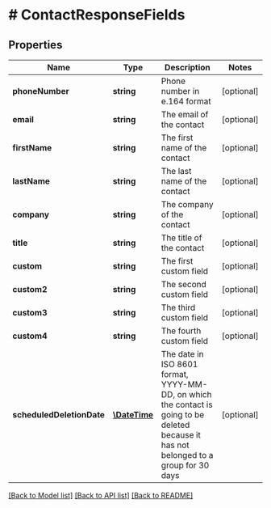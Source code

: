 # # ContactResponseFields

## Properties

Name | Type | Description | Notes
------------ | ------------- | ------------- | -------------
**phoneNumber** | **string** | Phone number in e.164 format | [optional] 
**email** | **string** | The email of the contact | [optional] 
**firstName** | **string** | The first name of the contact | [optional] 
**lastName** | **string** | The last name of the contact | [optional] 
**company** | **string** | The company of the contact | [optional] 
**title** | **string** | The title of the contact | [optional] 
**custom** | **string** | The first custom field | [optional] 
**custom2** | **string** | The second custom field | [optional] 
**custom3** | **string** | The third custom field | [optional] 
**custom4** | **string** | The fourth custom field | [optional] 
**scheduledDeletionDate** | [**\DateTime**](\DateTime.md) | The date in ISO 8601 format, YYYY-MM-DD,  on which the contact is going to be deleted  because it has not belonged to a group for 30 days | [optional] 

[[Back to Model list]](../../README.md#documentation-for-models) [[Back to API list]](../../README.md#documentation-for-api-endpoints) [[Back to README]](../../README.md)


